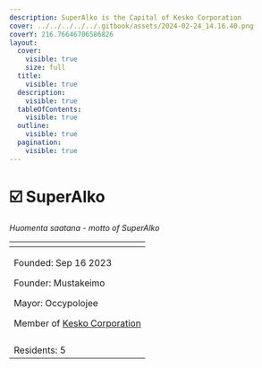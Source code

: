 ```yaml
---
description: SuperAlko is the Capital of Kesko Corporation
cover: ../../../../../.gitbook/assets/2024-02-24_14.16.40.png
coverY: 216.76646706586826
layout:
  cover:
    visible: true
    size: full
  title:
    visible: true
  description:
    visible: true
  tableOfContents:
    visible: true
  outline:
    visible: true
  pagination:
    visible: true
---
```


# ☑️ SuperAlko

_Huomenta saatana - motto of SuperAlko_

<table data-view="cards"><thead><tr><th></th></tr></thead><tbody><tr><td><p>Founded: Sep 16 2023</p><p>Founder: Mustakeimo</p><p>Mayor: Occypolojee</p><p>Member of <a href="../../../nations/present-nations/kesko-corporation/">Kesko Corporation</a></p></td></tr><tr><td><img src="../../../../../.gitbook/assets/SuperAlko.png" alt=""></td></tr><tr><td>Residents: 5</td></tr></tbody></table>
